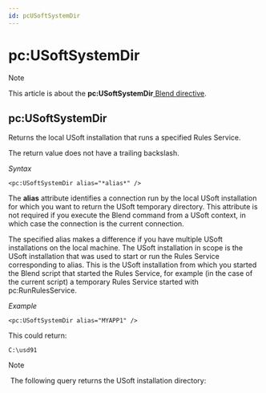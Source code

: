```yaml
---
id: pcUSoftSystemDir
---
```


# pc:USoftSystemDir



> [!NOTE]
> This article is about the **pc:USoftSystemDir**[ Blend directive](/docs/Repositories/Blend_directives).

## **pc:USoftSystemDir**

Returns the local USoft installation that runs a specified Rules Service.

The return value does not have a trailing backslash.

*Syntax*

```
<pc:USoftSystemDir alias="*alias*" />
```

The **alias** attribute identifies a connection run by the local USoft installation for which you want to return the USoft temporary directory. This attribute is not required if you execute the Blend command from a USoft context, in which case the connection is the current connection.

The specified alias makes a difference if you have multiple USoft installations on the local machine. The USoft installation in scope is the USoft installation that was used to start or run the Rules Service corresponding to alias. This is the USoft installation from which you started the Blend script that started the Rules Service, for example (in the case of the current script) a temporary Rules Service started with pc:RunRulesService.

*Example*

```language-xml
<pc:USoftSystemDir alias="MYAPP1" />
```

This could return:

```
C:\usd91
```

> [!NOTE]
>  The following query returns the USoft installation directory: